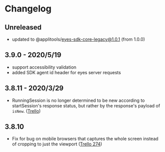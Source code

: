 # Changelog

## Unreleased
- updated to @applitools/eyes-sdk-core-legacy@1.0.1 (from 1.0.0)


## 3.9.0 - 2020/5/19

- support accessibility validation
- added SDK agent id header for eyes server requests

## 3.8.11 - 2020/3/29

- RunningSession is no longer determined to be new according to startSession's response status, but rather by the response's payload of `isNew`. ([Trello](https://trello.com/c/60Rm4xXG/240-support-future-long-running-tasks))

## 3.8.10

- Fix for bug on mobile browsers that captures the whole screen instead of cropping to just the viewport ([Trello 274](https://trello.com/c/NfcL4xXw))

